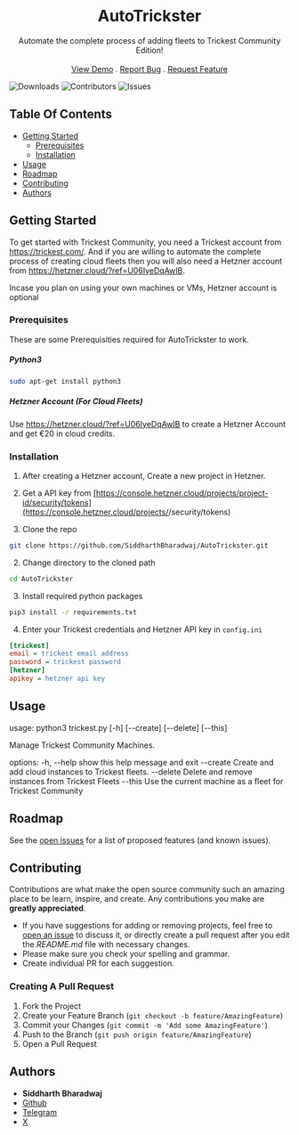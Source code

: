 <br/>
<p align="center">
  <h1 align="center">AutoTrickster</h1>

  <p align="center">
    Automate the complete process of adding fleets to Trickest Community Edition!
    <br/>
    <br/>
    <a href="https://www.youtube.com/watch?v=_P20W7qHwps">View Demo</a>
    .
    <a href="https://github.com/SiddharthBharadwaj/AutoTrickster/issues">Report Bug</a>
    .
    <a href="https://github.com/SiddharthBharadwaj/AutoTrickster/issues">Request Feature</a>
  </p>
</p>

![Downloads](https://img.shields.io/github/downloads/SiddharthBharadwaj/AutoTrickster/total) ![Contributors](https://img.shields.io/github/contributors/SiddharthBharadwaj/AutoTrickster?color=dark-green) ![Issues](https://img.shields.io/github/issues/SiddharthBharadwaj/AutoTrickster) 

## Table Of Contents

* [Getting Started](#getting-started)
  * [Prerequisites](#prerequisites)
  * [Installation](#installation)
* [Usage](#usage)
* [Roadmap](#roadmap)
* [Contributing](#contributing)
* [Authors](#authors)

## Getting Started

To get started with Trickest Community, you need a Trickest account from https://trickest.com/. And if you are willing to automate the complete process of creating cloud fleets then you will also need a Hetzner account from https://hetzner.cloud/?ref=U06IyeDqAwIB.

Incase you plan on using your own machines or VMs, Hetzner account is optional

### Prerequisites

These are some Prerequisities required for AutoTrickster to work.

##### Python3

```sh
sudo apt-get install python3
```

##### Hetzner Account (For Cloud Fleets)
Use https://hetzner.cloud/?ref=U06IyeDqAwIB to create a Hetzner Account and get €⁠20 in cloud credits.

### Installation

1. After creating a Hetzner account, Create a new project in Hetzner.

2. Get a API key from  [https://console.hetzner.cloud/projects/project-id/security/tokens](https://console.hetzner.cloud/projects/<project-id>/security/tokens)

2. Clone the repo

```sh
git clone https://github.com/SiddharthBharadwaj/AutoTrickster.git
```

2. Change directory to the cloned path

```sh
cd AutoTrickster
```
3. Install required python packages

```sh
pip3 install -r requirements.txt
```

4. Enter your Trickest credentials and Hetzner API key in `config.ini`

```ini
[trickest]
email = trickest email address
password = trickest password
[hetzner]
apikey = hetzner api key
```

## Usage

usage: python3 trickest.py [-h] [--create] [--delete] [--this]

Manage Trickest Community Machines.

options:
  -h, --help  show this help message and exit
  --create    Create and add cloud instances to Trickest fleets.
  --delete    Delete and remove instances from Trickest Fleets
  --this      Use the current machine as a fleet for Trickest Community

## Roadmap

See the [open issues](https://github.com/SiddharthBharadwaj/AutoTrickster/issues) for a list of proposed features (and known issues).

## Contributing

Contributions are what make the open source community such an amazing place to be learn, inspire, and create. Any contributions you make are **greatly appreciated**.
* If you have suggestions for adding or removing projects, feel free to [open an issue](https://github.com/SiddharthBharadwaj/AutoTrickster/issues/new) to discuss it, or directly create a pull request after you edit the *README.md* file with necessary changes.
* Please make sure you check your spelling and grammar.
* Create individual PR for each suggestion.

### Creating A Pull Request

1. Fork the Project
2. Create your Feature Branch (`git checkout -b feature/AmazingFeature`)
3. Commit your Changes (`git commit -m 'Add some AmazingFeature'`)
4. Push to the Branch (`git push origin feature/AmazingFeature`)
5. Open a Pull Request

## Authors

* **Siddharth Bharadwaj**
* [Github](https://github.com/SiddharthBharadwaj)
* [Telegram](https://t.me/SiddharthBharadwaj)
* [X](https://x.com/____Siddharth__)